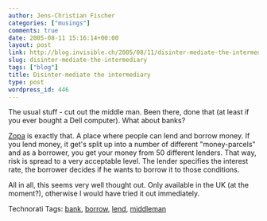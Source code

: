 ```yaml
---
author: Jens-Christian Fischer
categories: ["musings"]
comments: true
date: 2005-08-11 15:16:14+00:00
layout: post
link: http://blog.invisible.ch/2005/08/11/disinter-mediate-the-intermediary/
slug: disinter-mediate-the-intermediary
tags: ["blog"]
title: Disinter-mediate the intermediary
type: post
wordpress_id: 446
---
```



The usual stuff - cut out the middle man. Been there, done that (at least if you ever bought a Dell computer). What about banks?



[Zopa](https://www.zopa.com/ZopaWeb/default.aspx) is exactly that. A place where people can lend and borrow money. If you lend money, it get's split up into a number of different "money-parcels" and as a borrower, you get your money from 50 different lenders. That way, risk is spread to a very acceptable level. The lender specifies the interest rate, the borrower decides if he wants to borrow it to those conditions.



All in all, this seems very well thought out. Only available in the UK (at the moment?), otherwise I would have tried it out immediately. 





Technorati Tags: [bank](http://technorati.com/tag/bank), [borrow](http://technorati.com/tag/borrow), [lend](http://technorati.com/tag/lend), [middleman](http://technorati.com/tag/middleman)
